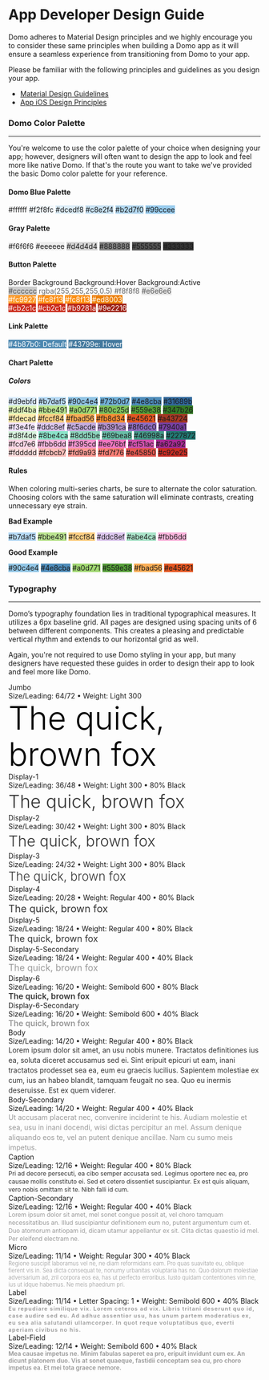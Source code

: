 # App Developer Design Guide

Domo adheres to Material Design principles and we highly encourage you to consider these same principles when building a Domo app as it will ensure a seamless experience from transitioning from Domo to your app.

Please be familiar with the following principles and guidelines as you design your app.
<ul>
 	<li><a href="https://material.io/guidelines/">Material Design Guidelines</a></li>
 	<li><a href="https://developer.apple.com/design/">App iOS Design Principles</a></li>
</ul>

### Domo Color Palette
---
You're welcome to use the color palette of your choice when designing your app; however, designers will often want to design the app to look and feel more like native Domo. If that's the route you want to take we've provided the basic Domo color palette for your reference.

#### Domo Blue Palette

<div class="color-palette">
    <span style="background: #ffffff;">#ffffff</span>
    <span style="background: #f2f8fc;">#f2f8fc</span>
    <span style="background: #dcedf8;">#dcedf8</span>
    <span style="background: #c8e2f4;">#c8e2f4</span>
    <span style="background: #b2d7f0;">#b2d7f0</span>
    <span style="background: #99ccee;">#99ccee</span>
</div>

#### Gray Palette

<div class="color-palette">
    <span style="background: #f6f6f6;">#f6f6f6</span>
    <span style="background: #eeeeee;">#eeeeee</span>
    <span style="background: #d4d4d4;">#d4d4d4</span>
    <span style="background: #888888;">#888888</span>
    <span style="background: #555555;">#555555</span>
    <span style="background: #333333;">#333333</span>
</div>

#### Button Palette

<div class="color-palette -headers">
    <span>Border</span>
    <span>Background</span>
    <span>Background:Hover</span>
    <span>Background:Active</span>
</div>

<div class="color-palette">
    <span style="background: #ccc; color: rgba(0, 0, 0, .6);">#cccccc</span>
    <span style="background: #rgba(255,255,255,.5); color: rgba(0, 0, 0, .6);">rgba(255,255,255,0.5)</span>
    <span style="background: #F8F8F8; color: rgba(0, 0, 0, .6);">#f8f8f8</span>
    <span style="background: #E6E6E6; color: rgba(0, 0, 0, .6);">#e6e6e6</span>
</div>

<div class="color-palette">
    <span style="background: #fc9927; color: white;">#fc9927</span>
    <span style="background: #fc8f13; color: white;">#fc8f13</span>
    <span style="background: #fc8f13; color: white;">#fc8f13</span>
    <span style="background: #ed8003; color: white;">#ed8003</span>
</div>

<div class="color-palette">
    <span style="background: #cb2c1c; color: white;">#cb2c1c</span>
    <span style="background: #cb2c1c; color: white;">#cb2c1c</span>
    <span style="background: #b9281a; color: white;">#b9281a</span>
    <span style="background: #9e2216; color: white;">#9e2216</span>
</div>

#### Link Palette

<div class="color-palette">
    <span style="background: #4b87b0; color: #fff;">#4b87b0: Default</span>
    <span style="background: #43799e; color: #fff;">#43799e: Hover</span>
</div>

#### Chart Palette

##### Colors

<div class="chart-container">
<div class="color-palette -chart">
    <span style="background: #d9ebfd;">#d9ebfd</span>
    <span style="background: #b7daf5;">#b7daf5</span>
    <span style="background: #90c4e4;">#90c4e4</span>
    <span style="background: #72b0d7;">#72b0d7</span>
    <span style="background: #4e8cba;">#4e8cba</span>
    <span style="background: #31689b;">#31689b</span>
</div>
<div class="color-palette -chart">
    <span style="background:#ddf4ba;">#ddf4ba</span>
    <span style="background:#bbe491;">#bbe491</span>
    <span style="background:#a0d771;">#a0d771</span>
    <span style="background:#80c25d;">#80c25d</span>
    <span style="background:#559e38;">#559e38</span>
    <span style="background:#347b26;">#347b26</span>
</div>
<div class="color-palette -chart">
    <span style="background:#fdecad;">#fdecad</span>
    <span style="background:#fccf84;">#fccf84</span>
    <span style="background:#fbad56;">#fbad56</span>
    <span style="background:#fb8d34;">#fb8d34</span>
    <span style="background:#e45621;">#e45621</span>
    <span style="background:#a43724;">#a43724</span>
</div>

<div class="color-palette -chart">
    <span style="background:#f3e4fe;">#f3e4fe</span>
    <span style="background:#ddc8ef;">#ddc8ef</span>
    <span style="background:#c5acde;">#c5acde</span>
    <span style="background:#b391ca;">#b391ca</span>
    <span style="background:#8f6cc0;">#8f6dc0</span>
    <span style="background:#7940a1;">#7940a1</span>
</div>
<div class="color-palette -chart">
    <span style="background:#d8f4de;">#d8f4de</span>
    <span style="background:#8be4ca;">#8be4ca</span>
    <span style="background:#8dd5be;">#8dd5be</span>
    <span style="background:#69bea8;">#69bea8</span>
    <span style="background:#46998a;">#46998a</span>
    <span style="background:#227872;">#227872</span>
</div>
<div class="color-palette -chart">
    <span style="background:#fcd7e6;">#fcd7e6</span>
    <span style="background:#fbb6dd;">#fbb6dd</span>
    <span style="background:#f395cd;">#f395cd</span>
    <span style="background:#ee76bf;">#ee76bf</span>
    <span style="background:#cf51ac;">#cf51ac</span>
    <span style="background:#a62a92;">#a62a92</span>
</div>
<div class="color-palette -chart">
    <span style="background:#fddddd;">#fddddd</span>
    <span style="background:#fcbcb7;">#fcbcb7</span>
    <span style="background:#fd9a93;">#fd9a93</span>
    <span style="background:#fd7f76;">#fd7f76</span>
    <span style="background:#e45850;">#e45850</span>
    <span style="background:#c92e25;">#c92e25</span>
</div>
</div>

#### Rules

When coloring multi-series charts, be sure to alternate the color saturation. Choosing colors with the same saturation will eliminate contrasts, creating unnecessary eye strain. 

**Bad Example**

<div class="color-palette">
    <span style="background:#b7daf5">#b7daf5</span>
    <span style="background:#bbe491">#bbe491</span>
    <span style="background:#fccf84">#fccf84</span>
    <span style="background:#ddc8ef">#ddc8ef</span>
    <span style="background:#abe4ca">#abe4ca</span>
    <span style="background:#fbb6dd">#fbb6dd</span>
</div>

**Good Example**

<div class="color-palette">
    <span style="background:#90c4e4;">#90c4e4</span>
    <span style="background:#4e8cba;">#4e8cba</span>
    <span style="background:#a0d771;">#a0d771</span>
    <span style="background:#559e38;">#559e38</span>
    <span style="background:#fbad56;">#fbad56</span>
    <span style="background:#e45621;">#e45621</span>
</div>

### Typography
---
Domo’s typography foundation lies in traditional typographical measures. It utilizes a 6px baseline grid. All pages are designed using spacing units of 6 between different components. This creates a pleasing and predictable vertical rhythm and extends to our horizontal grid as well. 

Again, you're not required to use Domo styling in your app, but many designers have requested these guides in order to design their app to look and feel more like Domo.

<div class="typography-category">Jumbo</div>
<div class="typography-label">Size/Leading: 64/72 • Weight: Light 300</div>
<div style="color:rgba(0,0,0,1); font-size:64px; line-height:72px; font-weight:300;">The quick, brown fox</div>

<div class="typography-category">Display-1</div>
<div class="typography-label">Size/Leading: 36/48 • Weight: Light 300 • 80% Black</div>
<div style="color:rgba(0,0,0,.8); font-size:36px; line-height: 48px; font-weight:300;">The quick, brown fox</div>

<div class="typography-category">Display-2</div>
<div class="typography-label">Size/Leading: 30/42 • Weight: Light 300 • 80% Black</div>
<div style="color:rgba(0,0,0,.8); font-size:30px; line-height:42px; font-weight:300;">The quick, brown fox</div>

<div class="typography-category">Display-3</div>
<div class="typography-label">Size/Leading: 24/32 • Weight: Light 300 • 80% Black</div>
<div style="color:rgba(0,0,0,.8); font-size:24px; line-height:32px; font-weight:300;">The quick, brown fox</div>

<div class="typography-category">Display-4</div>
<div class="typography-label">Size/Leading: 20/28 • Weight: Regular 400 • 80% Black</div>
<div style="color:rgba(0,0,0,.8); font-size:20px; line-height:28px; font-weight:400;">The quick, brown fox</div>

<div class="typography-category">Display-5</div>
<div class="typography-label">Size/Leading: 18/24 • Weight: Regular 400 • 80% Black</div>
<div style="color:rgba(0,0,0,.8); font-size:18px; line-height:24px; font-weight:400;">The quick, brown fox</div>

<div class="typography-category">Display-5-Secondary</div>
<div class="typography-label">Size/Leading: 18/24 • Weight: Regular 400 • 40% Black</div>
<div style="color:rgba(0,0,0,.4); font-size:18px; line-height:24px; font-weight:400;">The quick, brown fox</div>

<div class="typography-category">Display-6</div>
<div class="typography-label">Size/Leading: 16/20 • Weight: Semibold 600 • 80% Black</div>
<div style="color:rgba(0,0,0,.8); font-size:16px; line-height:20px; font-weight:600;">The quick, brown fox</div>

<div class="typography-category">Display-6-Secondary</div>
<div class="typography-label">Size/Leading: 16/20 • Weight: Semibold 600 • 40% Black</div>
<div style="color:rgba(0,0,0,.4); font-size:16px; line-height:20px; font-weight:600;">The quick, brown fox</div>

<div class="typography-category">Body</div>
<div class="typography-label">Size/Leading: 14/20 • Weight: Regular 400 • 80% Black</div>
<div style="color:rgba(0,0,0,.8); font-size:14px; line-height:20px; font-weight:400;">Lorem ipsum dolor sit amet, an usu nobis munere. Tractatos definitiones ius ea, soluta diceret accusamus sed ei. Sint eripuit epicuri ut eam, inani tractatos prodesset sea ea, eum eu graecis lucilius. Sapientem molestiae ex cum, ius an habeo blandit, tamquam feugait no sea. Quo eu inermis deseruisse. Est ex quem viderer.</div>

<div class="typography-category">Body-Secondary</div>
<div class="typography-label">Size/Leading: 14/20 • Weight: Regular 400 • 40% Black</div>
<div style="color:rgba(0,0,0,.4); font-size:14px; line-height:20px; font-weight:400;">Ut accusam placerat nec, convenire inciderint te his. Audiam molestie et sea, usu in inani docendi, wisi dictas percipitur an mel. Assum denique aliquando eos te, vel an putent denique ancillae. Nam cu sumo meis impetus.</div>

<div class="typography-category">Caption</div>
<div class="typography-label">Size/Leading: 12/16 • Weight: Regular 400 • 80% Black</div>
<div style="color:rgba(0,0,0,.8); font-size:12px; line-height:16px; font-weight:400;">Pri ad decore persecuti, ea cibo semper accusata sed. Legimus oportere nec ea, pro causae mollis constituto ei. Sed et cetero dissentiet suscipiantur. Ex est quis aliquam, vero nobis omittam sit te. Nibh falli id cum.</div>

<div class="typography-category">Caption-Secondary</div>
<div class="typography-label">Size/Leading: 12/16 • Weight: Regular 400 • 40% Black</div>
<div style="color:rgba(0,0,0,.4); font-size:12px; line-height:16px; font-weight:400;">Lorem ipsum dolor sit amet, mel sonet congue possit at, vel choro tamquam necessitatibus an. Illud suscipiantur definitionem eum no, putent argumentum cum et. Duo atomorum antiopam id, dicam utamur appellantur ex sit. Clita dictas quaestio id mel. Per eleifend electram ne.</div>

<div class="typography-category">Micro</div>
<div class="typography-label">Size/Leading: 11/14 • Weight: Regular 300 • 40% Black</div>
<div style="color:rgba(0,0,0,.4); font-size:11px; line-height:14px; font-weight:300;">Regione suscipit laboramus vel ne, ne diam reformidans eam. Pro quas suavitate eu, oblique fierent vis in. Sea dicta consequat te, nonumy urbanitas voluptaria has no. Quo dolorum molestiae adversarium ad, zril corpora eos ea, has ut perfecto erroribus. Iusto quidam contentiones vim ne, ius ut idque habemus. Ne meis phaedrum pri.</div>

<div class="typography-category">Label</div>
<div class="typography-label">Size/Leading: 11/14 • Letter Spacing: 1 • Weight: Semibold 600 • 40% Black</div>
<div style="color:rgba(0,0,0,.4); font-size:11px; line-height:14px; letter-spacing:1px; font-weight:600;">Eu repudiare similique vix. Lorem ceteros ad vix. Libris tritani deserunt quo id, case audire sed eu. Ad adhuc assentior usu, has unum partem moderatius ex, eu sea alia salutandi ullamcorper. In quot reque voluptatibus quo, everti aperiam civibus no his.</div>

<div class="typography-category">Label-Field</div>
<div class="typography-label">Size/Leading: 12/14 • Weight: Semibold 600 • 40% Black</div>
<div style="color:rgba(0,0,0,.4); font-size:12px; line-height:14px; font-weight:600;">Mea causae impetus ne. Minim fabulas saperet ea pro, eripuit invidunt cum ex. An dicunt platonem duo. Vis at sonet quaeque, fastidii conceptam sea cu, pro choro impetus ea. Et mei tota graece nemore.</div>


